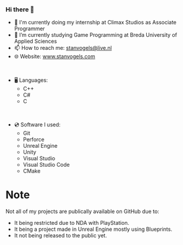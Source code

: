 ### Hi there 👋
- 🏢 I'm currently doing my internship at Climax Studios as Associate Programmer
- 🏫 I’m currently studying Game Programming at Breda University of Applied Sciences
- 📫 How to reach me: stanvogels@live.nl
- 🌐 Website: www.stanvogels.com
<br/>

- 🖥️ Languages:
   - C++
   - C#
   - C

<br/>

- 💿 Software I used:
   - Git
   - Perforce
   - Unreal Engine
   - Unity
   - Visual Studio
   - Visual Studio Code
   - CMake
 
# Note
Not all of my projects are publically available on GitHub due to:
- It being restricted due to NDA with PlayStation.
- It being a project made in Unreal Engine mostly using Blueprints.
- It not being released to the public yet.

<!--
**Reemhi2122/Reemhi2122** is a ✨ _special_ ✨ repository because its `README.md` (this file) appears on your GitHub profile.

Here are some ideas to get you started:

- 🔭 I’m currently working on ...
- 🌱 I’m currently learning ...
- 👯 I’m looking to collaborate on ...
- 🤔 I’m looking for help with ...
- 💬 Ask me about ...
- 📫 How to reach me: ...
- 😄 Pronouns: ...
- ⚡ Fun fact: ...
-->
